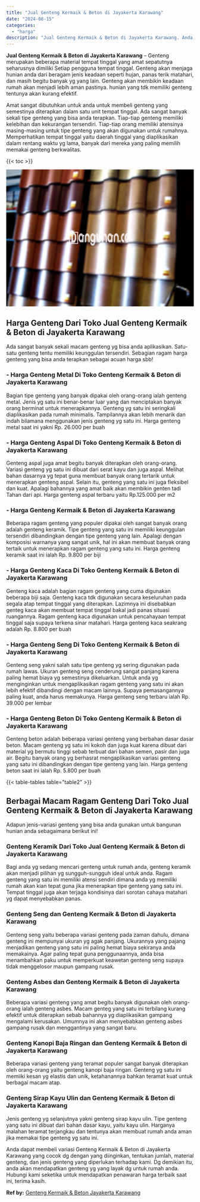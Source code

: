 ```yaml
---
title: "Jual Genteng Kermaik & Beton di Jayakerta Karawang"
date: "2024-08-15"
categories: 
  - "harga"
description: "Jual Genteng Kermaik & Beton di Jayakerta Karawang. Anda dapat membeli variasi Genteng Kermaik & Beton di Jayakerta Karawang yang cocok dg dengan yang diingi..."
---
```


**Jual Genteng Kermaik & Beton di Jayakerta Karawang** – Genteng merupakan beberapa material tempat tinggal yang amat sepatutnya seharusnya dimiliki Setiap pengguna tempat tinggal. Genteng akan menjaga hunian anda dari beragam jenis keadaan seperti hujan, panas terik matahari, dan masih begitu banyak yg yang lain. Genteng akan membikin keadaan rumah akan menjadi lebih aman pastinya. hunian yang tdk memiliki genteng tentunya akan kurang efektif.

Amat sangat dibutuhkan untuk anda untuk membeli genteng yang semestinya diterapkan dalam satu unit tempat tinggal. Ada sangat banyak sekali tipe genteng yang bisa anda terapkan. Tiap-tiap genteng memiliki kelebihan dan kekurangan tersendiri. Tiap-tiap orang memiliki atensinya masing-masing untuk tipe genteng yang akan digunakan untuk rumahnya. Memperhatikan tempat tinggal yaitu daerah tinggal yang diaplikasikan dalam rentang waktu yg lama, banyak dari mereka yang paling memilih memakai genteng berkwalitas.

{{< toc >}}

![Jual Genteng Kermaik & Beton di Jayakerta Karawang](/images/genteng-minimalis-murah14.png)

## Harga Genteng Dari Toko Jual Genteng Kermaik & Beton di Jayakerta Karawang

Ada sangat banyak sekali macam genteng yg bisa anda aplikasikan. Satu-satu genteng tentu memiliki keunggulan tersendiri. Sebagian ragam harga genteng yang bisa anda terapkan sebagai acuan harga sbb!

### \- Harga Genteng Metal Di Toko Genteng Kermaik & Beton di Jayakerta Karawang

Bagian tipe genteng yang banyak dipakai oleh orang-orang ialah genteng metal. Jenis yg satu ini benar-benar luar yang dan menciptakan banyak orang berminat untuk menerapkannya. Genteng yg satu ini seringkali diaplikasikan pada rumah minimalis. Tampilannya akan lebih menarik dan indah bilamana menggunakan jenis genteng yg satu ini. Harga genteng metal saat ini yakni Rp. 26.000 per buah

### \- Harga Genteng Aspal Di Toko Genteng Kermaik & Beton di Jayakerta Karawang

Genteng aspal juga amat begitu banyak diterapkan oleh orang-orang. Variasi genteng yg satu ini dibuat dari serat kayu dan juga aspal. Melihat bahan dasarnya yg tepat guna membuat banyak orang tertarik untuk menerapkan genteng aspal. Selain itu, genteng yang satu ini juga fleksibel dan kuat. Apalagi bahannya yang amat baik akan membikin genten tadi Tahan dari api. Harga genteng aspal terbaru yaitu Rp.125.000 per m2

### \- Harga Genteng Kermaik & Beton di Jayakerta Karawang

Beberapa ragam genteng yang populer dipakai oleh sangat banyak orang adalah genteng keramik. Tipe genteng yang satu ini memiliki keunggulan tersendiri dibandingkan dengan tipe genteng yang lain. Apalagi dengan komposisi warnanya yang sangat unik, hal ini akan membuat banyak orang tertaik untuk menerapkan ragam genteng yang satu ini. Harga genteng keramik saat ini ialah Rp. 9.800 per biji

### \- Harga Genteng Kaca Di Toko Genteng Kermaik & Beton di Jayakerta Karawang

Genteng kaca adalah bagian ragam genteng yang cuma digunakan beberapa biji saja. Genteng kaca tdk digunakan secara keseluruhan pada segala atap tempat tinggal yang diterapkan. Lazimnya ini disebabkan genteg kaca akan membuat tempat tinggal bakal jadi panas situasi ruangannya. Ragam genteng kaca digunakan untuk pencahayaan tempat tinggal saja supaya terkena sinar matahari. Harga genteng kaca seakrang adalah Rp. 8.800 per buah

### \- Harga Genteng Seng Di Toko Genteng Kermaik & Beton di Jayakerta Karawang

Genteng seng yakni salah satu tipe genteng yg sering digunakan pada rumah lawas. Ukuran genteng seng cenderung sangat panjang karena paling hemat biaya yg semestinya dikeluarkan. Untuk anda yg menginginkan untuk mengaplikasikan ragam genteng yang satu ini akan lebih efektif dibandingi dengan macam lainnya. Supaya pemasangannya paling kuat, anda harus memakunya. Harga genteng seng terbaru ialah Rp. 39.000 per lembar

### \- Harga Genteng Beton Di Toko Genteng Kermaik & Beton di Jayakerta Karawang

Genteng beton adalah beberapa variasi genteng yang berbahan dasar dasar beton. Macam genteng yg satu ini kokoh dan juga kuat karena dibuat dari material yg bermutu tinggi sebab terbuat dari bahan semen, pasir dan juga air. Begitu banyak orang yg berhasrat mengaplikasikan variasi genteng yang satu ini dibandingkan dengan tipe genteng yang lain. Harga genteng beton saat ini ialah Rp. 5.800 per buah

{{< table-tables table="table2" >}}

## Berbagai Macam Ragam Genteng Dari Toko Jual Genteng Kermaik & Beton di Jayakerta Karawang

Adapun jenis-variasi genteng yang bisa anda gunakan untuk bangunan hunian anda sebagaimana berikut ini!

### Genteng Keramik Dari Toko Jual Genteng Kermaik & Beton di Jayakerta Karawang

Bagi anda yg sedang mencari genteng untuk rumah anda, genteng keramik akan menjadi pilihan yg sungguh-sungguh ideal untuk anda. Ragam genteng yang satu ini memiliki atensi sendiri dimana anda yg memiliki rumah akan kian tepat guna jika menerapkan tipe genteng yang satu ini. Tempat tinggal juga akan terjaga kondisinya dari sorotan cahaya matahari yg dapat menyebabkan panas.

### Genteng Seng dan Genteng Kermaik & Beton di Jayakerta Karawang

Genteng seng yaitu beberapa variasi genteng pada zaman dahulu, dimana genteng ini mempunyai ukuran yg agak panjang. Ukurannya yang pajang menjadikan genteng yang satu ini paling hemat biaya sekiranya anda memakainya. Agar paling tepat guna penggunaannya, anda bisa menambahkan paku untuk memperkuat keawetan genteng seng supaya tidak menggelosor maupun gampang rusak.

### Genteng Asbes dan Genteng Kermaik & Beton di Jayakerta Karawang

Beberapa variasi genteng yang amat begitu banyak digunakan oleh orang-orang ialah genteng asbes. Macam genteg yang satu ini terbilang kurang efektif untuk diterapkan sebab bahannya yg diaplikasikan gampang mengalami kerusakan. Umumnya ini akan menyebabkan genteng asbes gampang rusak dan menggantinya yang sangat baru.

### Genteng Kanopi Baja Ringan dan Genteng Kermaik & Beton di Jayakerta Karawang

Beberapa variasi genteng yang teramat populer sangat banyak diterapkan oleh orang-orang yaitu genteng kanopi baja ringan. Genteng yg satu ini memiiki kesan yg elastis dan unik, ketahanannya bahkan teramat kuat untuk berbagai macam atap.

### Genteng Sirap Kayu Ulin dan Genteng Kermaik & Beton di Jayakerta Karawang

Jenis genteng yg selanjutnya yakni genteng sirap kayu ulin. Tipe genteng yang satu ini dibuat dari bahan dasar kayu, yaitu kayu ulin. Harganya malahan teramat terjangkau dan tentunya akan membuat rumah anda aman jika memakai tipe genteng yg satu ini.

Anda dapat membeli variasi Genteng Kermaik & Beton di Jayakerta Karawang yang cocok dg dengan yang diinginkan, tentukan jumlah, material genteng, dan jenis genteng yang diperlukan terhadap kami. Dg demikian itu, anda akan mendapatkan genteng yg yang layak dg untuk rumah anda. Hubungi kami seketika untuk mendapatkan penawaran harga terbaik saat ini, terima kasih.

**Ref by:**  [Genteng Kermaik & Beton  Jayakerta Karawang](https://id.wikipedia.org/wiki/Genteng)

